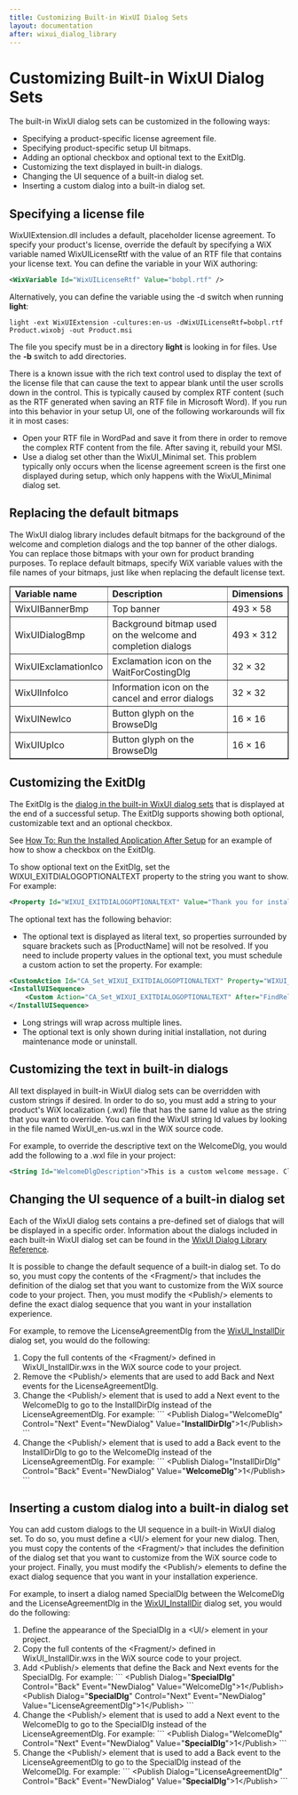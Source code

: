 ```yaml
---
title: Customizing Built-in WixUI Dialog Sets
layout: documentation
after: wixui_dialog_library
---
```


# Customizing Built-in WixUI Dialog Sets

The built-in WixUI dialog sets can be customized in the following ways:

* Specifying a product-specific license agreement file.
* Specifying product-specific setup UI bitmaps.
* Adding an optional checkbox and optional text to the ExitDlg.
* Customizing the text displayed in built-in dialogs.
* Changing the UI sequence of a built-in dialog set.
* Inserting a custom dialog into a built-in dialog set.

## Specifying a license file

WixUIExtension.dll includes a default, placeholder license agreement. To specify your product&apos;s license, override the default by specifying a WiX variable named WixUILicenseRtf with the value of an RTF file that contains your license text. You can define the variable in your WiX authoring:

```xml
<WixVariable Id="WixUILicenseRtf" Value="bobpl.rtf" />
```

Alternatively, you can define the variable using the -d switch when running <b>light</b>:

`light -ext WixUIExtension -cultures:en-us -dWixUILicenseRtf=bobpl.rtf Product.wixobj -out Product.msi`

The file you specify must be in a directory <b>light</b> is looking in for files. Use the <b>-b</b> switch to add directories.

There is a known issue with the rich text control used to display the text of the license file that can cause the text to appear blank until the user scrolls down in the control. This is typically caused by complex RTF content (such as the RTF generated when saving an RTF file in Microsoft Word). If you run into this behavior in your setup UI, one of the following workarounds will fix it in most cases:

* Open your RTF file in WordPad and save it from there in order to remove the complex RTF content from the file. After saving it, rebuild your MSI.
* Use a dialog set other than the WixUI\_Minimal set. This problem typically only occurs when the license agreement screen is the first one displayed during setup, which only happens with the WixUI\_Minimal dialog set.

## Replacing the default bitmaps

The WixUI dialog library includes default bitmaps for the background of the welcome and completion dialogs and the top banner of the other dialogs. You can replace those bitmaps with your own for product branding purposes. To replace default bitmaps, specify WiX variable values with the file names of your bitmaps, just like when replacing the default license text.

<table border="1" cellspacing="0" cellpadding="4" id="table1">
  <tr>
    <td><b>Variable name</b></td>
    <td><b>Description</b></td>
    <td><b>Dimensions</b></td>
  </tr>
  <tr>
    <td>WixUIBannerBmp</td>
    <td>Top banner</td>
    <td>493 &times; 58</td>
  </tr>
  <tr>
    <td>WixUIDialogBmp</td>
    <td>Background bitmap used on the welcome and completion dialogs</td>
    <td>493 &times; 312</td>
  </tr>
  <tr>
    <td>WixUIExclamationIco</td>
    <td>Exclamation icon on the WaitForCostingDlg</td>
    <td>32 &times; 32</td>
  </tr>
  <tr>
    <td>WixUIInfoIco</td>
    <td>Information icon on the cancel and error dialogs</td>
    <td>32 &times; 32</td>
  </tr>
  <tr>
    <td>WixUINewIco</td>
    <td>Button glyph on the BrowseDlg</td>
    <td>16 &times; 16</td>
  </tr>
  <tr>
    <td>WixUIUpIco</td>
    <td>Button glyph on the BrowseDlg</td>
    <td>16 &times; 16</td>
  </tr>
</table>

## Customizing the ExitDlg

The ExitDlg is the [dialog in the built-in WixUI dialog sets](dialog_reference/wixui_dialogs.md) that is displayed at the end of a successful setup. The ExitDlg supports showing both optional, customizable text and an optional checkbox.

See [How To: Run the Installed Application After Setup](../howtos/ui_and_localization/run_program_after_install.md) for an example of how to show a checkbox on the ExitDlg.

To show optional text on the ExitDlg, set the WIXUI_EXITDIALOGOPTIONALTEXT property to the string you want to show. For example:

```xml
<Property Id="WIXUI_EXITDIALOGOPTIONALTEXT" Value="Thank you for installing this product." />
```

The optional text has the following behavior:

* The optional text is displayed as literal text, so properties surrounded by square brackets such as [ProductName] will not be resolved. If you need to include property values in the optional text, you must schedule a custom action to set the property. For example:

```xml
<CustomAction Id="CA_Set_WIXUI_EXITDIALOGOPTIONALTEXT" Property="WIXUI_EXITDIALOGOPTIONALTEXT" Value="Thank you for installing [ProductName]."/>
<InstallUISequence>
    <Custom Action="CA_Set_WIXUI_EXITDIALOGOPTIONALTEXT" After="FindRelatedProducts">NOT Installed</Custom>
</InstallUISequence>
```

* Long strings will wrap across multiple lines.
* The optional text is only shown during initial installation, not during maintenance mode or uninstall.

## Customizing the text in built-in dialogs

All text displayed in built-in WixUI dialog sets can be overridden with custom strings if desired. In order to do so, you must add a string to your product&apos;s WiX localization (.wxl) file that has the same Id value as the string that you want to override. You can find the WixUI string Id values by looking in the file named WixUI_en-us.wxl in the WiX source code.

For example, to override the descriptive text on the WelcomeDlg, you would add the following to a .wxl file in your project:

```xml
<String Id="WelcomeDlgDescription">This is a custom welcome message. Click Next to continue or Cancel to exit.</String>
```

## Changing the UI sequence of a built-in dialog set

Each of the WixUI dialog sets contains a pre-defined set of dialogs that will be displayed in a specific order. Information about the dialogs included in each built-in WixUI dialog set can be found in the [WixUI Dialog Library Reference](dialog_reference/index.md).

It is possible to change the default sequence of a built-in dialog set. To do so, you must copy the contents of the &lt;Fragment/&gt; that includes the definition of the dialog set that you want to customize from the WiX source code to your project. Then, you must modify the &lt;Publish/&gt; elements to define the exact dialog sequence that you want in your installation experience.

For example, to remove the LicenseAgreementDlg from the [WixUI_InstallDir](dialog_reference/wixui_installdir.md) dialog set, you would do the following:

<ol>
  <li>Copy the full contents of the &lt;Fragment/&gt; defined in WixUI_InstallDir.wxs in the WiX source code to your project.</li>
  <li>Remove the &lt;Publish/&gt; elements that are used to add Back and Next events for the LicenseAgreementDlg.</li>
  <li>Change the &lt;Publish/&gt; element that is used to add a Next event to the WelcomeDlg to go to the InstallDirDlg instead of the LicenseAgreementDlg. For example:
```
&lt;Publish Dialog="WelcomeDlg" Control="Next" Event="NewDialog" Value="<b>InstallDirDlg</b>"&gt;1&lt;/Publish&gt;
```
  </li>
  <li>Change the &lt;Publish/&gt; element that is used to add a Back event to the InstallDirDlg to go to the WelcomeDlg instead of the LicenseAgreementDlg. For example:
```
&lt;Publish Dialog="InstallDirDlg" Control="Back" Event="NewDialog" Value="<b>WelcomeDlg</b>"&gt;1&lt;/Publish&gt;
```
  </li>
</ol>

## Inserting a custom dialog into a built-in dialog set

You can add custom dialogs to the UI sequence in a built-in WixUI dialog set. To do so, you must define a &lt;UI/&gt; element for your new dialog. Then, you must copy the contents of the &lt;Fragment/&gt; that includes the definition of the dialog set that you want to customize from the WiX source code to your project. Finally, you must modify the &lt;Publish/&gt; elements to define the exact dialog sequence that you want in your installation experience.

For example, to insert a dialog named SpecialDlg between the WelcomeDlg and the LicenseAgreementDlg in the [WixUI_InstallDir](dialog_reference/wixui_installdir.md) dialog set, you would do the following:

<ol>
  <li>Define the appearance of the SpecialDlg in a &lt;UI/&gt; element in your project.</li>
  <li>Copy the full contents of the &lt;Fragment/&gt; defined in WixUI_InstallDir.wxs in the WiX source code to your project.</li>
  <li>Add &lt;Publish/&gt; elements that define the Back and Next events for the SpecialDlg. For example:
```
&lt;Publish Dialog="<b>SpecialDlg</b>" Control="Back" Event="NewDialog" Value="WelcomeDlg"&gt;1&lt;/Publish&gt;
&lt;Publish Dialog="<b>SpecialDlg</b>" Control="Next" Event="NewDialog" Value="LicenseAgreementDlg"&gt;1&lt;/Publish&gt;
```
  </li>
  <li>Change the &lt;Publish/&gt; element that is used to add a Next event to the WelcomeDlg to go to the SpecialDlg instead of the LicenseAgreementDlg. For example:
```
&lt;Publish Dialog="WelcomeDlg" Control="Next" Event="NewDialog" Value="<b>SpecialDlg</b>"&gt;1&lt;/Publish&gt;
```
  </li>
  <li>Change the &lt;Publish/&gt; element that is used to add a Back event to the LicenseAgreementDlg to go to the SpecialDlg instead of the WelcomeDlg. For example:
```
&lt;Publish Dialog="LicenseAgreementDlg" Control="Back" Event="NewDialog" Value="<b>SpecialDlg</b>"&gt;1&lt;/Publish&gt;
```
  </li>
</ol>
